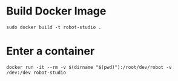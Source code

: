 # Build Docker Image

```
sudo docker build -t robot-studio .
```

# Enter a container

```
docker run -it --rm -v $(dirname "$(pwd)"):/root/dev/robot -v /dev:/dev robot-studio
```